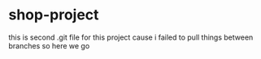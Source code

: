 # shop-project
this is second .git file for this project cause i failed to pull things between branches so here we go

